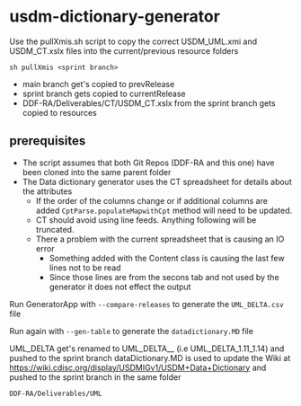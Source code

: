 # usdm-dictionary-generator
Use the pullXmis.sh script to copy the correct USDM_UML.xmi and USDM_CT.xslx files into the current/previous resource folders  

    sh pullXmis <sprint branch>
- main branch get's copied to prevRelease
- sprint branch gets copied to currentRelease
- DDF-RA/Deliverables/CT/USDM_CT.xslx from the sprint branch gets copied to resources

## prerequisites

- The script assumes that both Git Repos (DDF-RA and this one) have been cloned into the same parent folder
- The Data dictionary generator uses the CT spreadsheet for details about the attributes
  - If the order of the columns change or if additional columns are added `CptParse.populateMapwithCpt` method will need to be updated.
  - CT should avoid using line feeds.  Anything following will be truncated.
  - There a problem with the current spreadsheet that is causing an IO error
    - Something added with the Content class is causing the last few lines not to be read
    - Since those lines are from the secons tab and not used by the generator it does not effect the output

Run GeneratorApp with `--compare-releases` to generate the `UML_DELTA.csv` file
    
Run again with `--gen-table` to generate the `datadictionary.MD` file

UML_DELTA get's renamed to UML_DELTA_<prev>_<current> (i.e UML_DELTA_1.11_1.14) and pushed to the sprint branch
dataDictionary.MD is used to update the Wiki at https://wiki.cdisc.org/display/USDMIGv1/USDM+Data+Dictionary  and pushed to the sprint branch in the same folder
    
    DDF-RA/Deliverables/UML


